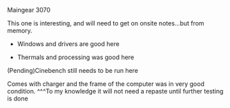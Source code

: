 Maingear 3070

This one is interesting, and will need to get on onsite notes...but from memory.

- Windows and drivers are good here

- Thermals and processing was good here

(Pending)Cinebench still needs to be run here


 Comes with charger and the frame of the computer was in very good condition.
^^^To my knowledge it will not need a repaste until further testing is done





